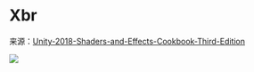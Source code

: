 # Xbr

来源：[Unity-2018-Shaders-and-Effects-Cookbook-Third-Edition](https://github.com/PacktPublishing/Unity-2018-Shaders-and-Effects-Cookbook-Third-Edition/tree/master/Chapters%201-11/Unity%20Shaders%20and%20Effects)

![](https://github.com/llapuras/ShaderLib/blob/master/ScreenEffect/OldFilmEffect/oldFilmScreen.gif)
